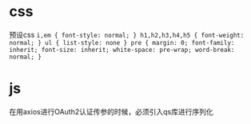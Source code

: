 # css
预设css
`i,em {
  font-style: normal;
}
h1,h2,h3,h4,h5 {
  font-weight: normal;
}
ul {
  list-style: none
}
pre {
  margin: 0;
  font-family: inherit;
  font-size: inherit;
  white-space: pre-wrap;
  word-break: normal;
}`

# js
在用axios进行OAuth2认证传参的时候，必须引入qs库进行序列化
